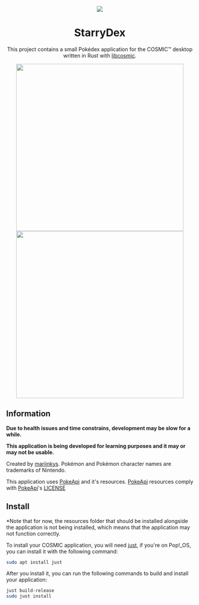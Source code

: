 <p align="center">
 <img src="https://raw.githubusercontent.com/mariinkys/starrydex/main/res/icons/hicolor/256x256/apps/dev.mariinkys.StarryDex.svg">
</p>

<h1 align="center">StarryDex</h1>

<p align="center">
 This project contains a small Pokédex application for the COSMIC™ desktop written in Rust with <a href="https://github.com/pop-os/libcosmic" target="_blank">libcosmic</a>.
</p>

<p align="center">
 <img src="https://raw.githubusercontent.com/mariinkys/starrydex/main/screenshots/main.png" width=450>
 <img src="https://raw.githubusercontent.com/mariinkys/starrydex/main/screenshots/pokemon.png" width=450>
</p>

## Information

<b>Due to health issues and time constrains, development may be slow for a while.</b>

<b>This application is being developed for learning purposes and it may or may not be usable.</b>

Created by [mariinkys](https://github.com/mariinkys). Pokémon and Pokémon character names are trademarks of Nintendo.

This application uses [PokeApi](https://github.com/PokeAPI/) and it's resources. [PokeApi](https://github.com/PokeAPI/) resources comply with [PokeApi](https://github.com/PokeAPI/)'s [LICENSE](https://github.com/mariinkys/starrydex/blob/main/resources/LICENSE.md)

## Install

*Note that for now, the resources folder that should be installed alongside the application is not being installed, which means that the application may not function correctly.

To install your COSMIC application, you will need [just](https://github.com/casey/just), if you're on Pop!\_OS, you can install it with the following command:

```sh
sudo apt install just
```

After you install it, you can run the following commands to build and install your application:

```sh
just build-release
sudo just install
```
